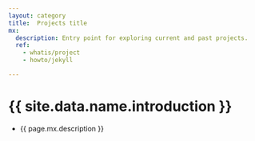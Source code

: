 ```yaml
---
layout: category
title:  Projects title
mx:
  description: Entry point for exploring current and past projects.
  ref:
    - whatis/project
    - howto/jekyll

---
```


# {{ site.data.name.introduction }}
- {{ page.mx.description }}

